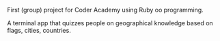First (group) project for Coder Academy using Ruby oo programming.

A terminal app that quizzes people on geographical knowledge based on flags, cities, countries. 
